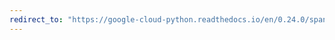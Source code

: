 ```yaml
---
redirect_to: "https://google-cloud-python.readthedocs.io/en/0.24.0/spanner-transaction-api.html"
---
```

